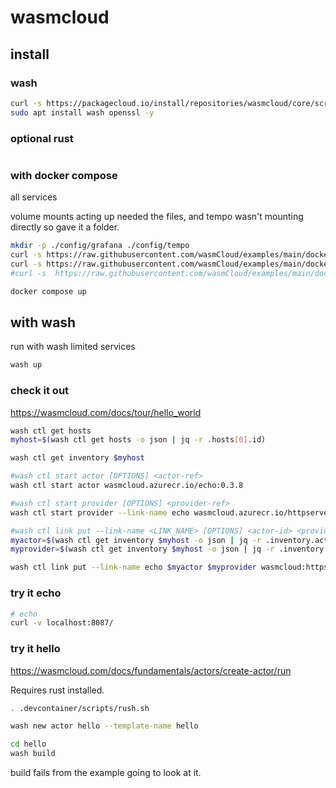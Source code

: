 # wasmcloud

## install

### wash

```bash
curl -s https://packagecloud.io/install/repositories/wasmcloud/core/script.deb.sh | sudo bash
sudo apt install wash openssl -y
```

### optional rust

```bash

```

### with docker compose

all services

volume mounts acting up needed the files, and tempo wasn't mounting directly so gave it a folder.

```bash
mkdir -p ./config/grafana ./config/tempo
curl -s https://raw.githubusercontent.com/wasmCloud/examples/main/docker/grafana-datasources.yaml -o ./config/grafana/grafana-datasources.yaml
curl -s https://raw.githubusercontent.com/wasmCloud/examples/main/docker/tempo.yaml -o ./config/tempo/tempo.yaml
#curl -s  https://raw.githubusercontent.com/wasmCloud/examples/main/docker/docker-compose.yml -O docker-compose.yml

docker compose up
```

## with wash

run with wash limited services

```bash
wash up

```

### check it out

https://wasmcloud.com/docs/tour/hello_world

```bash
wash ctl get hosts
myhost=$(wash ctl get hosts -o json | jq -r .hosts[0].id)

wash ctl get inventory $myhost

#wash ctl start actor [OPTIONS] <actor-ref>
wash ctl start actor wasmcloud.azurecr.io/echo:0.3.8

#wash ctl start provider [OPTIONS] <provider-ref>
wash ctl start provider --link-name echo wasmcloud.azurecr.io/httpserver:0.17.0

#wash ctl link put --link-name <LINK_NAME> [OPTIONS] <actor-id> <provider-id> <contract-id> [values].
myactor=$(wash ctl get inventory $myhost -o json | jq -r .inventory.actors[].id)
myprovider=$(wash ctl get inventory $myhost -o json | jq -r .inventory.providers[].id)

wash ctl link put --link-name echo $myactor $myprovider wasmcloud:httpserver address=0.0.0.0:8087
```

### try it echo

```bash
# echo
curl -v localhost:8087/
```

### try it hello

https://wasmcloud.com/docs/fundamentals/actors/create-actor/run

Requires rust installed.

```bash
. .devcontainer/scripts/rush.sh
```

```bash
wash new actor hello --template-name hello

cd hello
wash build
```

build fails from the example going to look at it.

